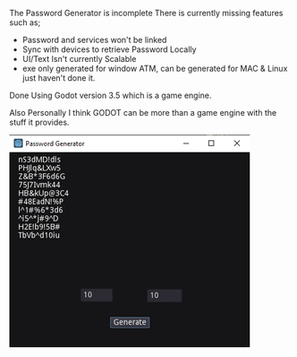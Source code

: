 The Password Generator is incomplete There is currently missing features such as;

- Password and services won't be linked
- Sync with devices to retrieve Password Locally
- UI/Text Isn't currently Scalable
- exe only generated for window ATM,
  can be generated for MAC & Linux
  just haven't done it.

Done Using Godot version 3.5 which is a game engine.

Also Personally I think GODOT can be more than a game engine with the stuff it provides.

![Password-Generator/Capture.PNG at main · phillip8232/Password-Generator (github.com)](https://github.com/phillip8232/Password-Generator/blob/main/Capture.PNG)